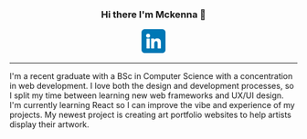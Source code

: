 <h3 align="center">
  Hi there I'm Mckenna 👋
</h3>
<!-- Social Media Links -->
<p align="center">
  <!-- LinkedIn -->
  <a href="https://www.linkedin.com/in/mckenkoe"><img src="https://raw.githubusercontent.com/Mckenkoe/Mckenkoe/main/linkedin.png" alt="icon | Linkedin" width="42px"/></a>
</p>
<hr>
<p> 
  I'm a recent graduate with a BSc in Computer Science with a concentration in web development. I love both the design and development processes, so I split my time between learning new web frameworks and UX/UI design. I'm currently learning React so I can improve the vibe and experience of my projects. My newest project is creating art portfolio websites to help artists display their artwork.
</p>
